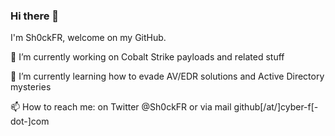 ### Hi there 👋

I'm Sh0ckFR, welcome on my GitHub.

🔭 I’m currently working on Cobalt Strike payloads and related stuff

🌱 I’m currently learning how to evade AV/EDR solutions and Active Directory mysteries

📫 How to reach me: on Twitter @Sh0ckFR or via mail github[/at/]cyber-f[-dot-]com
